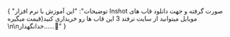 {
  "توضیحات": "این آموزش با نرم افزار Inshot صورت گرفته و جهت دانلود قاب های موبایل میتوانید از سایت ترفند 3 این قاب ها رو خریداری کنید(قیمت  میگیره \n\nخدانگهدار......👋"
}
